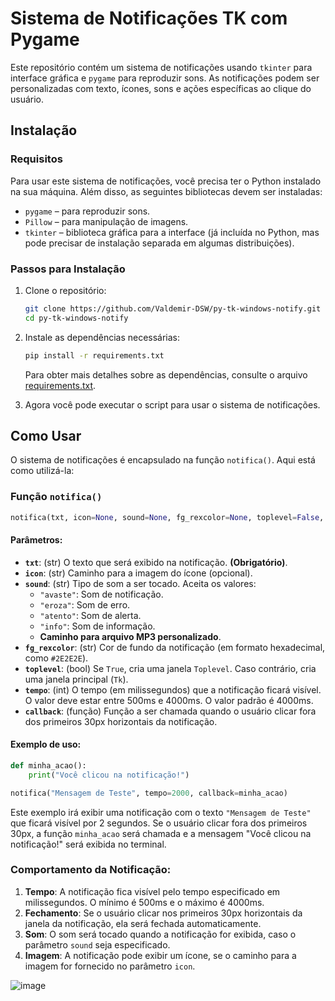
# Sistema de Notificações TK com Pygame

Este repositório contém um sistema de notificações usando `tkinter` para interface gráfica e `pygame` para reproduzir sons. As notificações podem ser personalizadas com texto, ícones, sons e ações específicas ao clique do usuário.

## Instalação

### Requisitos

Para usar este sistema de notificações, você precisa ter o Python instalado na sua máquina. Além disso, as seguintes bibliotecas devem ser instaladas:

- `pygame` – para reproduzir sons.
- `Pillow` – para manipulação de imagens.
- `tkinter` – biblioteca gráfica para a interface (já incluída no Python, mas pode precisar de instalação separada em algumas distribuições).

### Passos para Instalação

1. Clone o repositório:

   ```bash
   git clone https://github.com/Valdemir-DSW/py-tk-windows-notify.git
   cd py-tk-windows-notify
   ```

2. Instale as dependências necessárias:

   ```bash
   pip install -r requirements.txt
   ```

   Para obter mais detalhes sobre as dependências, consulte o arquivo [requirements.txt](https://github.com/Valdemir-DSW/py-tk-windows-notify/blob/main/requirements.txt).

3. Agora você pode executar o script para usar o sistema de notificações. 

## Como Usar

O sistema de notificações é encapsulado na função `notifica()`. Aqui está como utilizá-la:

### Função `notifica()`

```python
notifica(txt, icon=None, sound=None, fg_rexcolor=None, toplevel=False, tempo=4000, callback=None)
```

#### Parâmetros:

- **`txt`**: (str) O texto que será exibido na notificação. **(Obrigatório)**.
- **`icon`**: (str) Caminho para a imagem do ícone (opcional).
- **`sound`**: (str) Tipo de som a ser tocado. Aceita os valores:
  - `"avaste"`: Som de notificação.
  - `"eroza"`: Som de erro.
  - `"atento"`: Som de alerta.
  - `"info"`: Som de informação.
  - **Caminho para arquivo MP3 personalizado**.
- **`fg_rexcolor`**: (str) Cor de fundo da notificação (em formato hexadecimal, como `#2E2E2E`).
- **`toplevel`**: (bool) Se `True`, cria uma janela `Toplevel`. Caso contrário, cria uma janela principal (`Tk`).
- **`tempo`**: (int) O tempo (em milissegundos) que a notificação ficará visível. O valor deve estar entre 500ms e 4000ms. O valor padrão é 4000ms.
- **`callback`**: (função) Função a ser chamada quando o usuário clicar fora dos primeiros 30px horizontais da notificação.

#### Exemplo de uso:

```python
def minha_acao():
    print("Você clicou na notificação!")

notifica("Mensagem de Teste", tempo=2000, callback=minha_acao)
```

Este exemplo irá exibir uma notificação com o texto `"Mensagem de Teste"` que ficará visível por 2 segundos. Se o usuário clicar fora dos primeiros 30px, a função `minha_acao` será chamada e a mensagem "Você clicou na notificação!" será exibida no terminal.

### Comportamento da Notificação:

1. **Tempo**: A notificação fica visível pelo tempo especificado em milissegundos. O mínimo é 500ms e o máximo é 4000ms.
2. **Fechamento**: Se o usuário clicar nos primeiros 30px horizontais da janela da notificação, ela será fechada automaticamente.
3. **Som**: O som será tocado quando a notificação for exibida, caso o parâmetro `sound` seja especificado.
4. **Imagem**: A notificação pode exibir um ícone, se o caminho para a imagem for fornecido no parâmetro `icon`.

![image](https://github.com/user-attachments/assets/44b2fe29-f0e4-4153-b561-8ab680456188)
